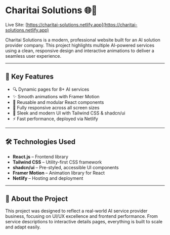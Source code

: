 # Charitai Solutions 🌐🤖

Live Site: [https://charitai-solutions.netlify.app](https://charitai-solutions.netlify.app)

Charitai Solutions is a modern, professional website built for an AI solution provider company. This project highlights multiple AI-powered services using a clean, responsive design and interactive animations to deliver a seamless user experience.

---

## 🚀 Key Features

- 🔍 Dynamic pages for 8+ AI services
- ✨ Smooth animations with Framer Motion
- 🧩 Reusable and modular React components
- 📱 Fully responsive across all screen sizes
- 🎨 Sleek and modern UI with Tailwind CSS & shadcn/ui
- ⚡ Fast performance, deployed via Netlify

---

## 🛠 Technologies Used

- **React.js** – Frontend library
- **Tailwind CSS** – Utility-first CSS framework
- **shadcn/ui** – Pre-styled, accessible UI components
- **Framer Motion** – Animation library for React
- **Netlify** – Hosting and deployment

---

## 📌 About the Project

This project was designed to reflect a real-world AI service provider business, focusing on UI/UX excellence and frontend performance. From service descriptions to interactive details pages, everything is built to scale and adapt easily.



